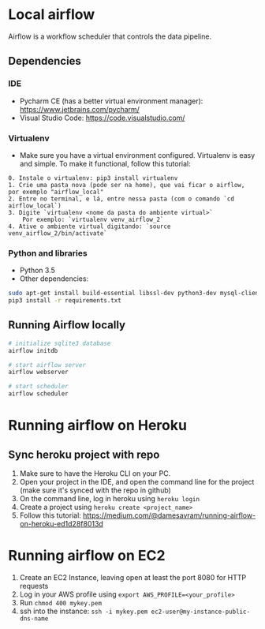 # Local airflow
Airflow is a workflow scheduler that controls the data pipeline.


## Dependencies
### IDE
- Pycharm CE (has a better virtual environment manager): https://www.jetbrains.com/pycharm/
- Visual Studio Code: https://code.visualstudio.com/

### Virtualenv
- Make sure you have a virtual environment configured. Virtualenv is easy and simple. To make it functional, follow this tutorial:
```
0. Instale o virtualenv: pip3 install virtualenv
1. Crie uma pasta nova (pode ser na home), que vai ficar o airflow, por exemplo "airflow_local"
2. Entre no terminal, e lá, entre nessa pasta (com o comando `cd airflow_local`)
3. Digite `virtualenv <nome da pasta do ambiente virtual>`
    Por exemplo: `virtualenv venv_airflow_2`
4. Ative o ambiente virtual digitando: `source venv_airflow_2/bin/activate`
```


### Python and libraries
- Python 3.5
- Other dependencies:
```bash
sudo apt-get install build-essential libssl-dev python3-dev mysql-client libmysqlclient-dev
pip3 install -r requirements.txt
```

## Running Airflow locally
```bash
# initialize sqlite3 database
airflow initdb

# start airflow server
airflow webserver

# start scheduler
airflow scheduler
```

# Running airflow on Heroku

## Sync heroku project with repo
1. Make sure to have the Heroku CLI on your PC.
2. Open your project in the IDE, and open the command line for the project (make sure it's synced with the repo in github)
3. On the command line, log in heroku using `heroku login`
4. Create a project using `heroku create <project_name>`
5. Follow this tutorial: https://medium.com/@damesavram/running-airflow-on-heroku-ed1d28f8013d


# Running airflow on EC2

1. Create an EC2 Instance, leaving open at least the port 8080 for HTTP requests
2. Log in your AWS profile using `export AWS_PROFILE=<your_profile>`
3. Run `chmod 400 mykey.pem`
4. ssh into the instance: `ssh -i mykey.pem ec2-user@my-instance-public-dns-name`
